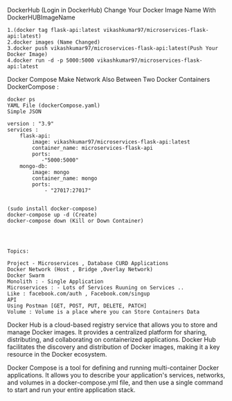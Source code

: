 DockerHub (Login in DockerHub)
Change Your Docker Image Name With DockerHUBImageName

    1.(docker tag flask-api:latest vikashkumar97/microservices-flask-api:latest)
    2.docker images (Name Changed)
    3.docker push vikashkumar97/microservices-flask-api:latest(Push Your Docker Image)
    4.docker run -d -p 5000:5000 vikashkumar97/microservices-flask-api:latest
    

Docker Compose Make Network Also Between Two Docker Containers
DockerCompose :

    docker ps
    YAML File (dockerCompose.yaml)
    Simple JSON

    version : "3.9"
    services :
        flask-api:
            image: vikashkumar97/microservices-flask-api:latest
            container_name: microservices-flask-api
            ports:
               -"5000:5000"
        mongo-db:
            image: mongo
            container_name: mongo
            ports:
                - "27017:27017"
        

    (sudo install docker-compose)
    docker-compose up -d (Create)
    docker-compose down (Kill or Down Container)



    
    Topics: 

    Project - Microservices , Database CURD Applications
    Docker Network (Host , Bridge ,Overlay Network)
    Docker Swarm
    Monolith : - Single Application
    Microservices : - Lots of Services Ruuning on Services ..
    Like : facebook.com/auth , Facebook.com/singup
    API
    Using Postman [GET, POST, PUT, DELETE, PATCH]
    Volume : Volume is a place where you can Store Containers Data


Docker Hub is a cloud-based registry service that allows you to store and manage Docker images. It provides a centralized platform for sharing, distributing, and collaborating on containerized applications. Docker Hub facilitates the discovery and distribution of Docker images, making it a key resource in the Docker ecosystem.

Docker Compose is a tool for defining and running multi-container Docker applications. It allows you to describe your application's services, networks, and volumes in a docker-compose.yml file, and then use a single command to start and run your entire application stack.

